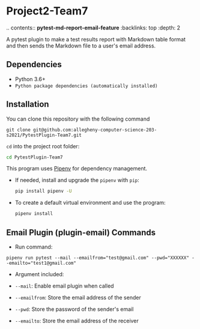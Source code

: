 # Project2-Team7

.. contents:: **pytest-md-report-email-feature**
   :backlinks: top
   :depth: 2


A pytest plugin to make a test results report with Markdown table format and then sends the Markdown file to a user's email address.


## Dependencies

- Python 3.6+
- `Python package dependencies (automatically installed)`

## Installation

You can clone this repository with the following command

```
git clone git@github.com:allegheny-computer-science-203-s2021/PytestPlugin-Team7.git
```

`cd` into the project root folder:

```bash
cd PytestPlugin-Team7
```

This program uses [Pipenv](https://github.com/pypa/pipenv) for dependency management.

- If needed, install and upgrade the `pipenv` with `pip`:

  ```bash
  pip install pipenv -U
  ```

- To create a default virtual environment and use the program:

  ```bash
  pipenv install
  ```

## Email Plugin (plugin-email) Commands

- Run command:

```
pipenv run pytest --mail --emailfrom="test@gmail.com" --pwd="XXXXXX" --emailto="test1@gmail.com"

```
- Argument included:

- `--mail`: Enable email plugin when called
- `--emailfrom`: Store the email address of the sender
- `--pwd`: Store the password of the sender's email
- `--emailto`: Store the email address of the receiver
